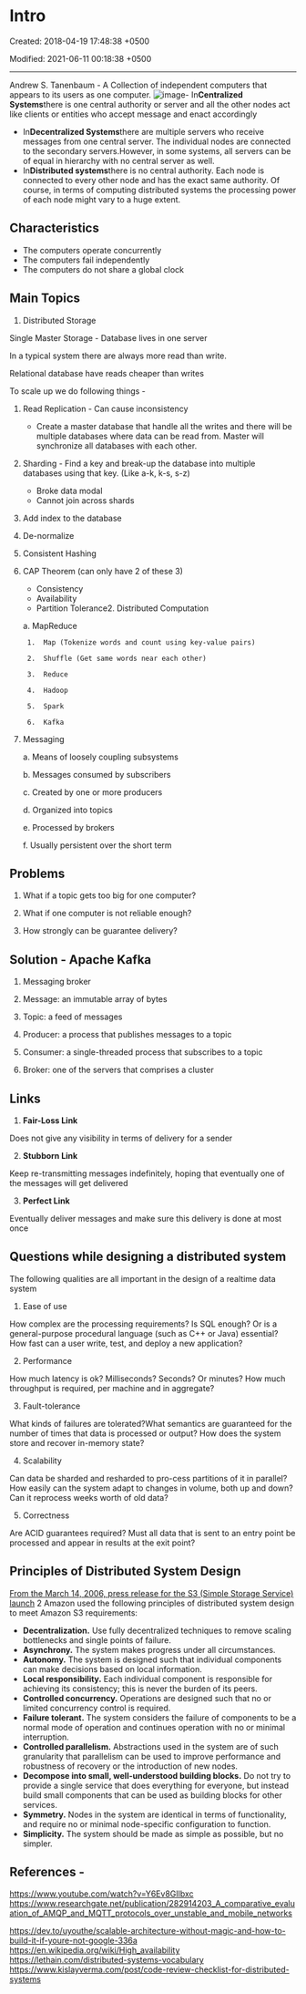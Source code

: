 # Intro

Created: 2018-04-19 17:48:38 +0500

Modified: 2021-06-11 00:18:38 +0500

---

Andrew S. Tanenbaum - A Collection of independent computers that appears to its users as one computer.
![image](media/Intro-image1.jpg)-   In**Centralized Systems**there is one central authority or server and all the other nodes act like clients or entities who accept message and enact accordingly

- In**Decentralized Systems**there are multiple servers who receive messages from one central server. The individual nodes are connected to the secondary servers.However, in some systems, all servers can be of equal in hierarchy with no central server as well.
- In**Distributed systems**there is no central authority. Each node is connected to every other node and has the exact same authority. Of course, in terms of computing distributed systems the processing power of each node might vary to a huge extent.

## Characteristics

- The computers operate concurrently
- The computers fail independently
- The computers do not share a global clock

## Main Topics

1. Distributed Storage

Single Master Storage - Database lives in one server

In a typical system there are always more read than write.

Relational database have reads cheaper than writes

To scale up we do following things -

1. Read Replication - Can cause inconsistency
    - Create a master database that handle all the writes and there will be multiple databases where data can be read from. Master will synchronize all databases with each other.

2. Sharding - Find a key and break-up the database into multiple databases using that key. (Like a-k, k-s, s-z)
    - Broke data modal
    - Cannot join across shards

3. Add index to the database

4. De-normalize

5. Consistent Hashing

6. CAP Theorem (can only have 2 of these 3)
    - Consistency
    - Availability
    - Partition Tolerance2.  Distributed Computation

    a.  MapReduce

        1.  Map (Tokenize words and count using key-value pairs)

        2.  Shuffle (Get same words near each other)

        3.  Reduce

        4.  Hadoop

        5.  Spark

        6.  Kafka

3. Messaging

    a.  Means of loosely coupling subsystems

    b.  Messages consumed by subscribers

    c.  Created by one or more producers

    d.  Organized into topics

    e.  Processed by brokers

    f.  Usually persistent over the short term

## Problems

1. What if a topic gets too big for one computer?

2. What if one computer is not reliable enough?

3. How strongly can be guarantee delivery?

## Solution - Apache Kafka

1. Messaging broker

2. Message: an immutable array of bytes

3. Topic: a feed of messages

4. Producer: a process that publishes messages to a topic

5. Consumer: a single-threaded process that subscribes to a topic

6. Broker: one of the servers that comprises a cluster

## Links

1. **Fair-Loss Link**

Does not give any visibility in terms of delivery for a sender

2. **Stubborn Link**

Keep re-transmitting messages indefinitely, hoping that eventually one of the messages will get delivered

3. **Perfect Link**

Eventually deliver messages and make sure this delivery is done at most once

## Questions while designing a distributed system

The following qualities are all important in the design of a realtime data system

1. Ease of use

How complex are the processing requirements? Is SQL enough? Or is a general-purpose procedural language (such as C++ or Java) essential? How fast can a user write, test, and deploy a new application?

2. Performance

How much latency is ok? Milliseconds? Seconds? Or minutes? How much throughput is required, per machine and in aggregate?

3. Fault-tolerance

What kinds of failures are tolerated?What semantics are guaranteed for the number of times that data is processed or output? How does the system store and recover in-memory state?

4. Scalability

Can data be sharded and resharded to pro-cess partitions of it in parallel? How easily can the system adapt to changes in volume, both up and down?Can it reprocess weeks worth of old data?

5. Correctness

Are ACID guarantees required? Must all data that is sent to an entry point be processed and appear in results at the exit point?

## Principles of Distributed System Design

[From the March 14, 2006, press release for the S3 (Simple Storage Service) launch](https://press.aboutamazon.com/news-releases/news-release-details/amazon-web-services-launches-amazon-s3-simple-storage-service) 2
Amazon used the following principles of distributed system design to meet Amazon S3 requirements:

- **Decentralization.** Use fully decentralized techniques to remove scaling bottlenecks and single points of failure.
- **Asynchrony.** The system makes progress under all circumstances.
- **Autonomy.** The system is designed such that individual components can make decisions based on local information.
- **Local responsibility.** Each individual component is responsible for achieving its consistency; this is never the burden of its peers.
- **Controlled concurrency.** Operations are designed such that no or limited concurrency control is required.
- **Failure tolerant.** The system considers the failure of components to be a normal mode of operation and continues operation with no or minimal interruption.
- **Controlled parallelism.** Abstractions used in the system are of such granularity that parallelism can be used to improve performance and robustness of recovery or the introduction of new nodes.
- **Decompose into small, well-understood building blocks.** Do not try to provide a single service that does everything for everyone, but instead build small components that can be used as building blocks for other services.
- **Symmetry.** Nodes in the system are identical in terms of functionality, and require no or minimal node-specific configuration to function.
- **Simplicity.** The system should be made as simple as possible, but no simpler.

## References -

<https://www.youtube.com/watch?v=Y6Ev8GIlbxc>
<https://www.researchgate.net/publication/282914203_A_comparative_evaluation_of_AMQP_and_MQTT_protocols_over_unstable_and_mobile_networks>

<https://dev.to/uyouthe/scalable-architecture-without-magic-and-how-to-build-it-if-youre-not-google-336a>
<https://en.wikipedia.org/wiki/High_availability>
<https://lethain.com/distributed-systems-vocabulary>
<https://www.kislayverma.com/post/code-review-checklist-for-distributed-systems>
